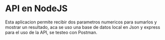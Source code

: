 # API en NodeJS

Esta aplicacion permite recibir dos parametros numericos para sumarlos y mostrar un resultado, aca se uso una base de datos local en Json y express para el uso de la API, se testeo con Postman.
